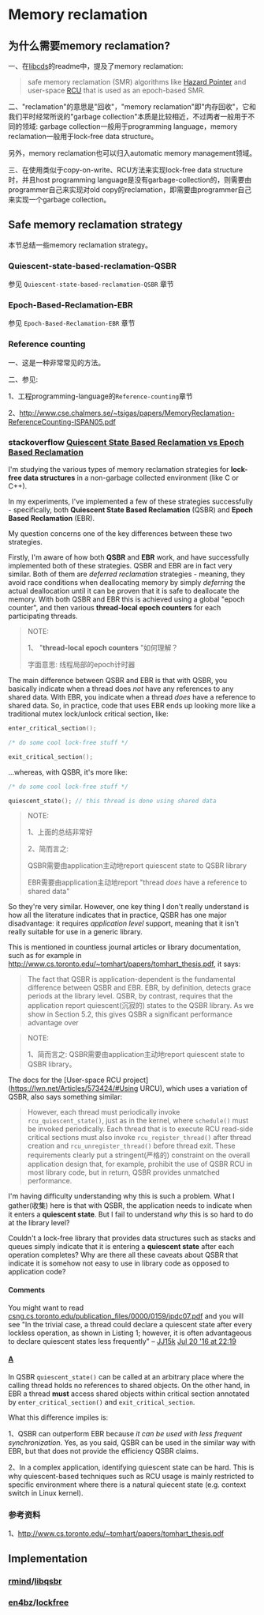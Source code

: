 # Memory reclamation

## 为什么需要memory reclamation?

一、在[libcds](https://github.com/khizmax/libcds)的readme中，提及了memory reclamation:

> safe memory reclamation (SMR) algorithms like [Hazard Pointer](http://en.wikipedia.org/wiki/Hazard_pointer) and user-space [RCU](http://en.wikipedia.org/wiki/Read-copy-update) that is used as an epoch-based SMR.

二、"reclamation"的意思是"回收"，"memory reclamation"即"内存回收"，它和我们平时经常所说的"garbage collection"本质是比较相近，不过两者一般用于不同的领域: garbage collection一般用于programming language，memory reclamation一般用于lock-free data structure。

另外，memory reclamation也可以归入automatic memory management领域。

三、在使用类似于copy-on-write、RCU方法来实现lock-free data structure时，并且host programming language是没有garbage-collection的，则需要由programmer自己来实现对old copy的reclamation，即需要由programmer自己来实现一个garbage collection。

## Safe memory reclamation strategy

本节总结一些memory reclamation strategy。



### Quiescent-state-based-reclamation-QSBR

参见 `Quiescent-state-based-reclamation-QSBR` 章节



### Epoch-Based-Reclamation-EBR

参见 `Epoch-Based-Reclamation-EBR` 章节



### Reference counting

一、这是一种非常常见的方法。

二、参见:

1、工程programming-language的`Reference-counting`章节

2、http://www.cse.chalmers.se/~tsigas/papers/MemoryReclamation-ReferenceCounting-ISPAN05.pdf





### stackoverflow [Quiescent State Based Reclamation vs Epoch Based Reclamation](https://stackoverflow.com/questions/36573370/quiescent-state-based-reclamation-vs-epoch-based-reclamation)

I'm studying the various types of memory reclamation strategies for **lock-free data structures** in a non-garbage collected environment (like C or C++).

In my experiments, I've implemented a few of these strategies successfully - specifically, both **Quiescent State Based Reclamation** (QSBR) and **Epoch Based Reclamation** (EBR).

My question concerns one of the key differences between these two strategies.

Firstly, I'm aware of how both **QSBR** and **EBR** work, and have successfully implemented both of these strategies. QSBR and EBR are in fact very similar. Both of them are *deferred reclamation* strategies - meaning, they avoid race conditions when deallocating memory by simply *deferring* the actual deallocation until it can be proven that it is safe to deallocate the memory. With both QSBR and EBR this is achieved using a global "epoch counter", and then various **thread-local epoch counters** for each participating threads.

> NOTE: 
>
> 1、 "**thread-local epoch counters** "如何理解？
>
> 字面意思: 线程局部的epoch计时器

The main difference between QSBR and EBR is that with QSBR, you basically indicate when a thread does *not* have any references to any shared data. With EBR, you indicate when a thread *does* have a reference to shared data. So, in practice, code that uses EBR ends up looking more like a traditional mutex lock/unlock critical section, like:

```C++
enter_critical_section();

/* do some cool lock-free stuff */

exit_critical_section();
```

...whereas, with QSBR, it's more like:

```C++
/* do some cool lock-free stuff */

quiescent_state(); // this thread is done using shared data
```

> NOTE: 
>
> 1、上面的总结非常好
>
> 2、简而言之: 
>
> QSBR需要由application主动地report quiescent state to QSBR library
>
> EBR需要由application主动地report "thread *does* have a reference to shared data"



So they're very similar. However, one key thing I don't really understand is how all the literature indicates that in practice, QSBR has one major disadvantage: it requires *application level* support, meaning that it isn't really suitable for use in a generic library.

This is mentioned in countless journal articles or library documentation, such as for example in http://www.cs.toronto.edu/~tomhart/papers/tomhart_thesis.pdf, it says:

> The fact that QSBR is application-dependent is the fundamental difference between QSBR and EBR. EBR, by definition, detects grace periods at the library level. QSBR, by contrast, requires that the application report quiescent(沉寂的) states to the QSBR library. As we show in Section 5.2, this gives QSBR a significant performance advantage over

> NOTE: 
>
> 1、简而言之: QSBR需要由application主动地report quiescent state to QSBR library。

The docs for the [User-space RCU project](https://lwn.net/Articles/573424/#Using URCU), which uses a variation of QSBR, also says something similar:

> However, each thread must periodically invoke `rcu_quiescent_state()`, just as in the kernel, where `schedule()` must be invoked periodically. Each thread that is to execute RCU read-side critical sections must also invoke `rcu_register_thread()` after thread creation and `rcu_unregister_thread()` before thread exit. These requirements clearly put a stringent(严格的) constraint on the overall application design that, for example, prohibit the use of QSBR RCU in most library code, but in return, QSBR provides unmatched performance.

I'm having difficulty understanding why this is such a problem. What I gather(收集) here is that with QSBR, the application needs to indicate when it enters a **quiescent state**. But I fail to understand *why* this is so hard to do at the library level?

Couldn't a lock-free library that provides data structures such as stacks and queues simply indicate that it is entering a **quiescent state** after each operation completes? Why are there all these caveats about QSBR that indicate it is somehow not easy to use in library code as opposed to application code?

#### Comments

You might want to read [csng.cs.toronto.edu/publication_files/0000/0159/jpdc07.pdf](http://csng.cs.toronto.edu/publication_files/0000/0159/jpdc07.pdf) and you will see "In the trivial case, a thread could declare a quiescent state after every lockless operation, as shown in Listing 1; however, it is often advantageous to declare quiescent states less frequently" – [JJ15k](https://stackoverflow.com/users/1514498/jj15k) [Jul 20 '16 at 22:19](https://stackoverflow.com/questions/36573370/quiescent-state-based-reclamation-vs-epoch-based-reclamation#comment64385038_36573370) 

#### [A](https://stackoverflow.com/a/42224909)



In QSBR `quiescent_state()` can be called at an arbitrary place where the calling thread holds no references to shared objects. On the other hand, in EBR a thread **must** access shared objects within critical section annotated by `enter_critical_section()` and `exit_critical_section`.

What this difference impiles is:

1、QSBR can outperform EBR because *it can be used with less frequent synchronization*. Yes, as you said, QSBR can be used in the similar way with EBR, but that does not provide the efficiency QSBR claims.

2、In a complex application, identifying quiescent state can be hard. This is why quiescent-based techniques such as RCU usage is mainly restricted to specific environment where there is a natural quiecent state (e.g. context switch in Linux kernel).

### 参考资料

1、http://www.cs.toronto.edu/~tomhart/papers/tomhart_thesis.pdf



## Implementation

### [rmind](https://github.com/rmind)/**[libqsbr](https://github.com/rmind/libqsbr)**



### [en4bz](https://github.com/en4bz)/**[lockfree](https://github.com/en4bz/lockfree)**